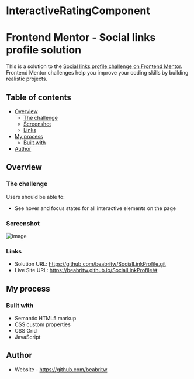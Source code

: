 # InteractiveRatingComponent

# Frontend Mentor - Social links profile solution

This is a solution to the [Social links profile challenge on Frontend Mentor](https://www.frontendmentor.io/challenges/social-links-profile-UG32l9m6dQ). Frontend Mentor challenges help you improve your coding skills by building realistic projects. 

## Table of contents

- [Overview](#overview)
  - [The challenge](#the-challenge)
  - [Screenshot](#screenshot)
  - [Links](#links)
- [My process](#my-process)
  - [Built with](#built-with)
- [Author](#author)



## Overview

### The challenge

Users should be able to:

- See hover and focus states for all interactive elements on the page



### Screenshot

![image](https://github.com/beabritw/SocialLinkProfile/assets/130067439/282614ba-b3b3-4e95-879d-390c26a98dd2)




### Links

- Solution URL: https://github.com/beabritw/SocialLinkProfile.git
- Live Site URL: https://beabritw.github.io/SocialLinkProfile/#



## My process

### Built with

- Semantic HTML5 markup
- CSS custom properties
- CSS Grid
- JavaScript



## Author

- Website - https://github.com/beabritw


